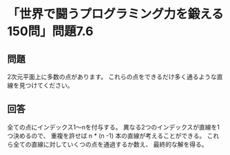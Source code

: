 # 「世界で闘うプログラミング力を鍛える150問」問題7.6

## 問題

2次元平面上に多数の点があります。
これらの点をできるだけ多く通るような直線を見つけてください。

## 回答

全ての点にインデックス1〜nを付与する。
異なる2つのインデックスが直線を1つ決めるので、
重複を許せば n * (n -1) 本の直線が考えることができる。
これら全ての直線に対していくつの点を通過するか数え、
最終的な解を得る。
